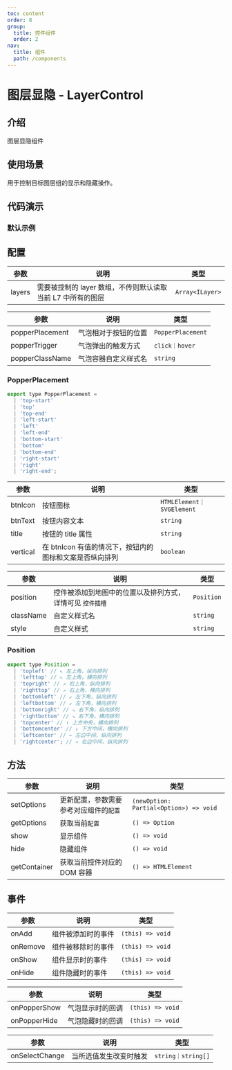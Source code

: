 ```yaml
---
toc: content
order: 8
group:
  title: 控件组件
  order: 2
nav:
  title: 组件
  path: /components
---
```


# 图层显隐 - LayerControl

## 介绍

图层显隐组件

## 使用场景

用于控制目标图层组的显示和隐藏操作。

## 代码演示

### 默认示例

<code src="./demos/default.tsx" defaultShowCode compact></code>

## 配置

| 参数   | 说明                                                        | 类型            |
| ------ | ----------------------------------------------------------- | --------------- |
| layers | 需要被控制的 layer 数组，不传则默认读取当前 L7 中所有的图层 | `Array<ILayer>` |

| 参数            | 说明                 | 类型              |
| --------------- | -------------------- | ----------------- |
| popperPlacement | 气泡相对于按钮的位置 | `PopperPlacement` |
| popperTrigger   | 气泡弹出的触发方式   | `click｜hover`    |
| popperClassName | 气泡容器自定义样式名 | `string`          |

### PopperPlacement

```js
export type PopperPlacement =
  | 'top-start'
  | 'top'
  | 'top-end'
  | 'left-start'
  | 'left'
  | 'left-end'
  | 'bottom-start'
  | 'bottom'
  | 'bottom-end'
  | 'right-start'
  | 'right'
  | 'right-end';
```

| 参数     | 说明                                                    | 类型                      |
| -------- | ------------------------------------------------------- | ------------------------- |
| btnIcon  | 按钮图标                                                | `HTMLElement｜SVGElement` |
| btnText  | 按钮内容文本                                            | `string`                  |
| title    | 按钮的 title 属性                                       | `string`                  |
| vertical | 在 btnIcon 有值的情况下，按钮内的图标和文案是否纵向排列 | `boolean`                 |

| 参数      | 说明                                                      | 类型       |
| --------- | --------------------------------------------------------- | ---------- |
| position  | 控件被添加到地图中的位置以及排列方式，详情可见 `控件插槽` | `Position` |
| className | 自定义样式名                                              | `string`   |
| style     | 自定义样式                                                | `string`   |

### Position

```js
export type Position =
  | 'topleft' // ↖ 左上角，纵向排列
  | 'lefttop' // ↖ 左上角，横向排列
  | 'topright' // ↗ 右上角，纵向排列
  | 'righttop' // ↗ 右上角，横向排列
  | 'bottomleft' // ↙ 左下角，纵向排列
  | 'leftbottom' // ↙ 左下角，横向排列
  | 'bottomright' // ↘ 右下角，纵向排列
  | 'rightbottom' // ↘ 右下角，横向排列
  | 'topcenter' // ↑ 上方中央，横向排列
  | 'bottomcenter' // ↓ 下方中间，横向排列
  | 'leftcenter' // ← 左边中间，纵向排列
  | 'rightcenter'; // → 右边中间，纵向排列
```

## 方法

| 参数         | 说明                                   | 类型                                   |
| ------------ | -------------------------------------- | -------------------------------------- |
| setOptions   | 更新配置，参数需要参考对应组件的`配置` | `(newOption: Partial<Option>) => void` |
| getOptions   | 获取当前`配置`                         | `() => Option`                         |
| show         | 显示组件                               | `() => void`                           |
| hide         | 隐藏组件                               | `() => void`                           |
| getContainer | 获取当前控件对应的 DOM 容器            | `() => HTMLElement`                    |

## 事件

| 参数     | 说明               | 类型             |
| -------- | ------------------ | ---------------- |
| onAdd    | 组件被添加时的事件 | `(this) => void` |
| onRemove | 组件被移除时的事件 | `(this) => void` |
| onShow   | 组件显示时的事件   | `(this) => void` |
| onHide   | 组件隐藏时的事件   | `(this) => void` |

| 参数         | 说明             | 类型             |
| ------------ | ---------------- | ---------------- |
| onPopperShow | 气泡显示时的回调 | `(this) => void` |
| onPopperHide | 气泡隐藏时的回调 | `(this) => void` |

| 参数           | 说明                   | 类型               |
| -------------- | ---------------------- | ------------------ |
| onSelectChange | 当所选值发生改变时触发 | `string｜string[]` |
